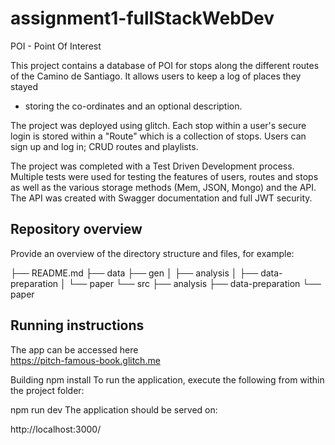 # assignment1-fullStackWebDev

POI - Point Of Interest

This project contains a database of POI for stops along the different routes of the Camino de Santiago. It allows users to keep a log of places they stayed
- storing the co-ordinates and an optional description.

The project was deployed using glitch. Each stop within a user's secure login is stored within a "Route" which is a collection of stops. Users can sign up and log in;
CRUD routes and playlists.

The project was completed with a Test Driven Development process. Multiple tests were used for testing the features of users, routes and stops as well as the various
 storage methods (Mem, JSON, Mongo) and the API. The API was created with Swagger documentation and full JWT security.


## Repository overview

Provide an overview of the directory structure and files, for example:

├── README.md
├── data
├── gen
│   ├── analysis
│   ├── data-preparation
│   └── paper
└── src
    ├── analysis
    ├── data-preparation
    └── paper


## Running instructions
The app can be accessed here  
https://pitch-famous-book.glitch.me

Building
npm install
To run the application, execute the following from within the project folder:

npm run dev
The application should be served on:

http://localhost:3000/


